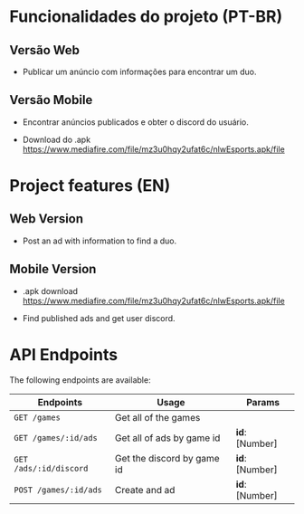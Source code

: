 # Funcionalidades do projeto (PT-BR)

## Versão Web

* Publicar um anúncio com informações para encontrar um duo.

## Versão Mobile

* Encontrar anúncios publicados e obter o discord do usuário.

* Download do .apk https://www.mediafire.com/file/mz3u0hqy2ufat6c/nlwEsports.apk/file

# Project features (EN)

## Web Version

* Post an ad with information to find a duo.

## Mobile Version

* .apk download https://www.mediafire.com/file/mz3u0hqy2ufat6c/nlwEsports.apk/file

* Find published ads and get user discord.

# API Endpoints

The following endpoints are available:

|Endpoints             | Usage                      | Params                                      |
|--------------------- | -------------------------- | ------------------------------------------- |
|`GET /games`          | Get all of the games       |                                             |
|`GET /games/:id/ads`  | Get all of ads by game id  | **id**: [Number]                            | 
|`GET /ads/:id/discord`| Get the discord by game id | **id**: [Number]                            |
|`POST /games/:id/ads` | Create and ad              | **id**: [Number]                            |
